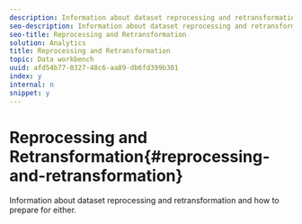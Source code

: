 ```yaml
---
description: Information about dataset reprocessing and retransformation and how to prepare for either.
seo-description: Information about dataset reprocessing and retransformation and how to prepare for either.
seo-title: Reprocessing and Retransformation
solution: Analytics
title: Reprocessing and Retransformation
topic: Data workbench
uuid: afd54b77-0327-48c6-aa89-db6fd399b301
index: y
internal: n
snippet: y
---
```


# Reprocessing and Retransformation{#reprocessing-and-retransformation}

Information about dataset reprocessing and retransformation and how to prepare for either.


